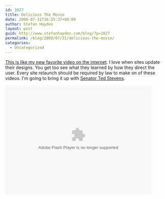 ```yaml
---
id: 1027
title: Delicious The Movie
date: 2008-07-31T16:55:37+00:00
author: Stefan Hayden
layout: post
guid: http://www.stefanhayden.com/blog/?p=1027
permalink: /blog/2008/07/31/delicious-the-movie/
categories:
  - Uncategorized
---
```

<a href="http://www.flickr.com/photos/deliciousblog/2718285703/">This is like my new favorite video on the internet</a>. I love when sites update their designs. You get too see what they learned by how they direct the user. Every site relaunch should be required by law to make on of these videos. I'm going to bring it up with <a href="http://www.youtube.com/watch?v=EtOoQFa5ug8">Senator Ted Stevens</a>.

<object type="application/x-shockwave-flash" width="460" height="345" data="http://www.flickr.com/apps/video/stewart.swf?v=55430" classid="clsid:D27CDB6E-AE6D-11cf-96B8-444553540000"> <param name="flashvars" value="intl_lang=en-us&amp;photo_secret=3f35e658c4&amp;photo_id=2718285703&amp;show_info_box=true"></param> <param name="movie" value="http://www.flickr.com/apps/video/stewart.swf?v=55430"></param> <param name="bgcolor" value="#000000"></param> <param name="allowFullScreen" value="true"></param><embed type="application/x-shockwave-flash" src="http://www.flickr.com/apps/video/stewart.swf?v=55430" bgcolor="#000000" allowfullscreen="true" flashvars="intl_lang=en-us&amp;photo_secret=3f35e658c4&amp;photo_id=2718285703&amp;flickr_show_info_box=true" height="345" width="460"></embed></object>


